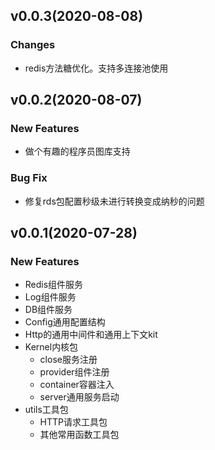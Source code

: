 
## v0.0.3(2020-08-08)
### Changes
- redis方法糖优化。支持多连接池使用

## v0.0.2(2020-08-07)

### New Features
- 做个有趣的程序员图库支持

### Bug Fix
- 修复rds包配置秒级未进行转换变成纳秒的问题

## v0.0.1(2020-07-28)

### New Features
- Redis组件服务
- Log组件服务
- DB组件服务
- Config通用配置结构
- Http的通用中间件和通用上下文kit
- Kernel内核包
    - close服务注册
    - provider组件注册
    - container容器注入
    - server通用服务启动
- utils工具包
    - HTTP请求工具包
    - 其他常用函数工具包